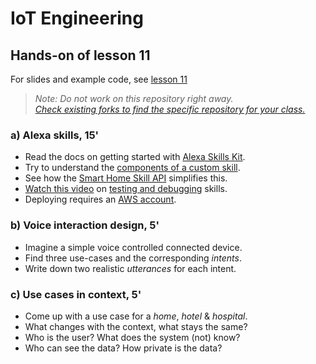 # IoT Engineering
## Hands-on of lesson 11
For slides and example code, see [lesson 11](../../../fhnw-iot/blob/master/11/README.md)

> *Note: Do not work on this repository right away.*<br/>
> *[Check existing forks to find the specific repository for your class.](../../network/members)*

### a) Alexa skills, 15'
* Read the docs on getting started with [Alexa Skills Kit](https://developer.amazon.com/en-US/docs/alexa/ask-overviews/what-is-the-alexa-skills-kit.html).
* Try to understand the [components of a custom skill](https://developer.amazon.com/en-US/docs/alexa/custom-skills/understanding-custom-skills.html#components-of-a-custom-skill).
* See how the [Smart Home Skill API](https://developer.amazon.com/en-US/docs/alexa/smarthome/understand-the-smart-home-skill-api.html) simplifies this.
* [Watch this video](https://www.youtube.com/watch?v=lYImJ2H__BY) on [testing and debugging](https://developer.amazon.com/en-US/docs/alexa/test/test-your-skill-overview.html) skills.
* Deploying requires an [AWS account](https://aws.amazon.com/account/).

### b) Voice interaction design, 5'
* Imagine a simple voice controlled connected device.
* Find three use-cases and the corresponding _intents_.
* Write down two realistic _utterances_ for each intent.

### c) Use cases in context, 5'
* Come up with a use case for a _home_, _hotel_ & _hospital_.
* What changes with the context, what stays the same?
* Who is the user? What does the system (not) know?
* Who can see the data? How private is the data?
